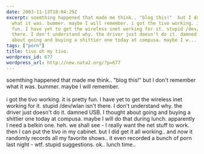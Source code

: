 ```yaml
---
date: 2003-11-13T18:04:29Z
excerpt: soemthing happened that made me think.. "blog this!"  but I don't remember
  what it was. bummer. maybe I will remember. i got the tivo working. it is pretty
  fun. I have yet to get the wireless inet working for it. stupid /dev/wlan isn't
  there. I don't understand why. the driver just doesn't do it. damned USB. I thought
  about going and buying a shittier one today at compusa. maybe I w...
tags: ["porn"]
title: tivo oh my tivo.
wordpress_id: 677
wordpress_url: http://new.nata2.org/?p=677
---
```


soemthing happened that made me think.. "blog this!"  but I don't remember what it was. bummer. maybe I will remember. <br/><br/>i got the tivo working. it is pretty fun. I have yet to get the wireless inet working for it. stupid /dev/wlan isn't there. I don't understand why. the driver just doesn't do it. damned USB. I thought about going and buying a shittier one today at compusa. maybe I will do that during lunch. apparently I need a belkin one. heh. we shall see - I really want the net stuff to work. then I can put the tivo in my cabinet. but I did get it all working.. and now it randomly records all my favorite shows.. it even recorded a bunch of porn last night - wtf. stupid suggestions. ok.. lunch time.. 
